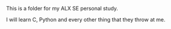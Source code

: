 This is a folder for my ALX SE personal study.

I will learn C, Python and every other thing that they throw at me.
